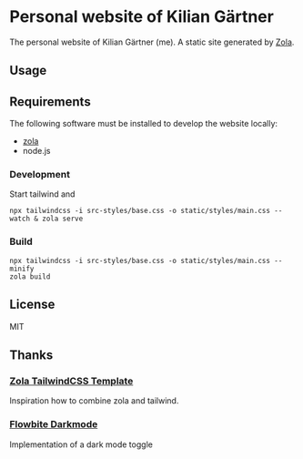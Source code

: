# Personal website of Kilian Gärtner

The personal website of Kilian Gärtner (me). A static site generated by [Zola](https://www.getzola.org/).

## Usage

## Requirements

The following software must be installed to develop the website locally:

- [zola](https://www.getzola.org/documentation/getting-started/installation/)
- node.js

### Development

Start tailwind and

    npx tailwindcss -i src-styles/base.css -o static/styles/main.css --watch & zola serve

### Build

    npx tailwindcss -i src-styles/base.css -o static/styles/main.css --minify
    zola build

## License

MIT

## Thanks

### [Zola TailwindCSS Template](https://github.com/coastalwhite/zola-tailwind)

Inspiration how to combine zola and tailwind.

### [Flowbite Darkmode](https://flowbite.com/docs/customize/dark-mode/)

Implementation of a dark mode toggle
